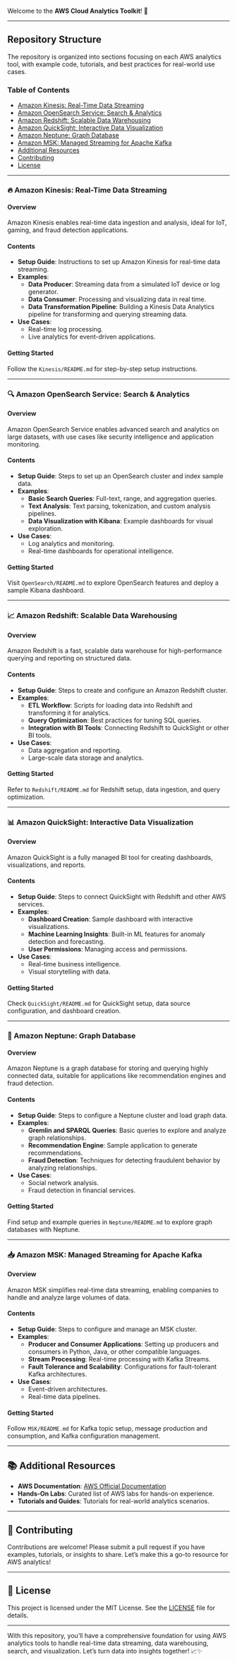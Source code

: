 Welcome to the **AWS Cloud Analytics Toolkit**! 🎉

---

## Repository Structure

The repository is organized into sections focusing on each AWS analytics tool, with example code, tutorials, and best practices for real-world use cases.

### Table of Contents

- [Amazon Kinesis: Real-Time Data Streaming](#amazon-kinesis-real-time-data-streaming)
- [Amazon OpenSearch Service: Search & Analytics](#amazon-opensearch-service-search--analytics)
- [Amazon Redshift: Scalable Data Warehousing](#amazon-redshift-scalable-data-warehousing)
- [Amazon QuickSight: Interactive Data Visualization](#amazon-quicksight-interactive-data-visualization)
- [Amazon Neptune: Graph Database](#amazon-neptune-graph-database)
- [Amazon MSK: Managed Streaming for Apache Kafka](#amazon-msk-managed-streaming-for-apache-kafka)
- [Additional Resources](#additional-resources)
- [Contributing](#contributing)
- [License](#license)

---

### 🔥 Amazon Kinesis: Real-Time Data Streaming

#### Overview
Amazon Kinesis enables real-time data ingestion and analysis, ideal for IoT, gaming, and fraud detection applications.

#### Contents
- **Setup Guide**: Instructions to set up Amazon Kinesis for real-time data streaming.
- **Examples**:
  - **Data Producer**: Streaming data from a simulated IoT device or log generator.
  - **Data Consumer**: Processing and visualizing data in real time.
  - **Data Transformation Pipeline**: Building a Kinesis Data Analytics pipeline for transforming and querying streaming data.
- **Use Cases**:
  - Real-time log processing.
  - Live analytics for event-driven applications.

#### Getting Started
Follow the `Kinesis/README.md` for step-by-step setup instructions.

---

### 🔍 Amazon OpenSearch Service: Search & Analytics

#### Overview
Amazon OpenSearch Service enables advanced search and analytics on large datasets, with use cases like security intelligence and application monitoring.

#### Contents
- **Setup Guide**: Steps to set up an OpenSearch cluster and index sample data.
- **Examples**:
  - **Basic Search Queries**: Full-text, range, and aggregation queries.
  - **Text Analysis**: Text parsing, tokenization, and custom analysis pipelines.
  - **Data Visualization with Kibana**: Example dashboards for visual exploration.
- **Use Cases**:
  - Log analytics and monitoring.
  - Real-time dashboards for operational intelligence.

#### Getting Started
Visit `OpenSearch/README.md` to explore OpenSearch features and deploy a sample Kibana dashboard.

---

### 📈 Amazon Redshift: Scalable Data Warehousing

#### Overview
Amazon Redshift is a fast, scalable data warehouse for high-performance querying and reporting on structured data.

#### Contents
- **Setup Guide**: Steps to create and configure an Amazon Redshift cluster.
- **Examples**:
  - **ETL Workflow**: Scripts for loading data into Redshift and transforming it for analytics.
  - **Query Optimization**: Best practices for tuning SQL queries.
  - **Integration with BI Tools**: Connecting Redshift to QuickSight or other BI tools.
- **Use Cases**:
  - Data aggregation and reporting.
  - Large-scale data storage and analytics.

#### Getting Started
Refer to `Redshift/README.md` for Redshift setup, data ingestion, and query optimization.

---

### 📊 Amazon QuickSight: Interactive Data Visualization

#### Overview
Amazon QuickSight is a fully managed BI tool for creating dashboards, visualizations, and reports.

#### Contents
- **Setup Guide**: Steps to connect QuickSight with Redshift and other AWS services.
- **Examples**:
  - **Dashboard Creation**: Sample dashboard with interactive visualizations.
  - **Machine Learning Insights**: Built-in ML features for anomaly detection and forecasting.
  - **User Permissions**: Managing access and permissions.
- **Use Cases**:
  - Real-time business intelligence.
  - Visual storytelling with data.

#### Getting Started
Check `QuickSight/README.md` for QuickSight setup, data source configuration, and dashboard creation.

---

### 🔗 Amazon Neptune: Graph Database

#### Overview
Amazon Neptune is a graph database for storing and querying highly connected data, suitable for applications like recommendation engines and fraud detection.

#### Contents
- **Setup Guide**: Steps to configure a Neptune cluster and load graph data.
- **Examples**:
  - **Gremlin and SPARQL Queries**: Basic queries to explore and analyze graph relationships.
  - **Recommendation Engine**: Sample application to generate recommendations.
  - **Fraud Detection**: Techniques for detecting fraudulent behavior by analyzing relationships.
- **Use Cases**:
  - Social network analysis.
  - Fraud detection in financial services.

#### Getting Started
Find setup and example queries in `Neptune/README.md` to explore graph databases with Neptune.

---

### 📥 Amazon MSK: Managed Streaming for Apache Kafka

#### Overview
Amazon MSK simplifies real-time data streaming, enabling companies to handle and analyze large volumes of data.

#### Contents
- **Setup Guide**: Steps to configure and manage an MSK cluster.
- **Examples**:
  - **Producer and Consumer Applications**: Setting up producers and consumers in Python, Java, or other compatible languages.
  - **Stream Processing**: Real-time processing with Kafka Streams.
  - **Fault Tolerance and Scalability**: Configurations for fault-tolerant Kafka architectures.
- **Use Cases**:
  - Event-driven architectures.
  - Real-time data pipelines.

#### Getting Started
Follow `MSK/README.md` for Kafka topic setup, message production and consumption, and Kafka configuration management.

---

## 📚 Additional Resources

- **AWS Documentation**: [AWS Official Documentation](https://aws.amazon.com/documentation/)
- **Hands-On Labs**: Curated list of AWS labs for hands-on experience.
- **Tutorials and Guides**: Tutorials for real-world analytics scenarios.

---

## 🤝 Contributing

Contributions are welcome! Please submit a pull request if you have examples, tutorials, or insights to share. Let’s make this a go-to resource for AWS analytics!

---

## 📄 License

This project is licensed under the MIT License. See the [LICENSE](LICENSE) file for details.

---

With this repository, you’ll have a comprehensive foundation for using AWS analytics tools to handle real-time data streaming, data warehousing, search, and visualization. Let’s turn data into insights together! 📈✨

